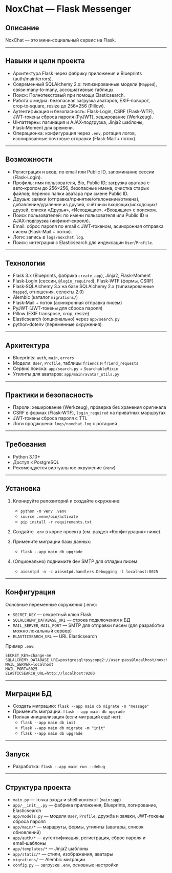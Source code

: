 # NoxChat — Flask Messenger

## Описание

NoxChat — это мини‑социальный сервис на Flask.

---

## Навыки и цели проекта

- Архитектура Flask через фабрику приложения и Blueprints (auth/main/errors).
- Современный SQLAlchemy 2.x: типизированные модели (`Mapped`), связи many‑to‑many, ассоциативные таблицы.
- Поиск: Полнотекстовый при помощи Elasticsearch.
- Работа с медиа: безопасная загрузка аватаров, EXIF‑поворот, crop‑to‑square, resize до 256×256 (Pillow).
- Аутентификация и безопасность: Flask‑Login, CSRF (Flask‑WTF), JWT‑токены сброса пароля (PyJWT), хеширование (Werkzeug).
- UI‑паттерны: пагинация и AJAX‑подгрузка, Jinja2 шаблоны, Flask‑Moment для времени.
- Операционка: конфигурация через `.env`, ротация логов, изолированные почтовые отправки (Flask‑Mail + поток).

---

## Возможности

- Регистрация и вход: по email или Public ID, запоминание сессии (Flask‑Login).
- Профиль: имя пользователя, Bio, Public ID; загрузка аватара с авто‑кропом до 256×256, безопасные имена, очистка старых файлов; перенос папки аватара при смене Public ID.
- Друзья: заявки (отправка/принятие/отклонение/отмена), добавление/удаление из друзей, счётчики входящих/исходящих/друзей, списки «Друзья», «Исходящие», «Входящие» с поиском.
- Поиск пользователей: по имени пользователя или Public ID и AJAX‑подгрузка (инфинит‑скролл).
- Email: сброс пароля по email с JWT‑токеном, асинхронная отправка писем (Flask‑Mail + поток).
- Логи: запись в `logs/noxchat.log`.
- Поиск: интеграция с Elasticsearch для индексации `User`/`Profile`.

---

## Технологии

- Flask 3.x (Blueprints, фабрика `create_app`), Jinja2, Flask‑Moment
- Flask‑Login (сессии, `@login_required`), Flask‑WTF (формы, CSRF)
- Flask‑SQLAlchemy 3.x на базе SQLAlchemy 2.x (типизированные `Mapped`, отношения, селекты 2.0)
- Alembic (каталог `migrations/`)
- Flask‑Mail + поток (асинхронная отправка писем)
- PyJWT (JWT‑токены для сброса пароля)
- Pillow (EXIF transpose, crop, resize)
- Elasticsearch (опционально) через `app/search.py`
- python‑dotenv (переменные окружения)

---

## Архитектура

- Blueprints: `auth`, `main`, `errors`
- Модели: `User`, `Profile`, таблицы `friends` и `friend_requests`
- Сервис поиска: `app/search.py` + `SearchableMixin`
- Утилиты для аватаров: `app/main/avatar_utils.py`

---

## Практики и безопасность

- Пароли: хеширование (Werkzeug), проверка без хранения оригинала
- CSRF в формах (Flask‑WTF), `login_required` на приватных маршрутах
- JWT‑токены сброса пароля с TTL
- Логи продакшена: `logs/noxchat.log` с ротацией

---

## Требования

- Python 3.10+
- Доступ к PostgreSQL
- Рекомендуется виртуальное окружение (`venv`)

---

## Установка

1) Клонируйте репозиторий и создайте окружение:

   - `python -m venv .venv`
   - `source .venv/bin/activate`
   - `pip install -r requirements.txt`

2) Создайте `.env` в корне проекта (см. раздел «Конфигурация» ниже).

3) Примените миграции базы данных:
   - `flask --app main db upgrade`

4) (Опционально) поднимите dev SMTP для отладки писем:
   - `aiosmtpd -n -c aiosmtpd.handlers.Debugging -l localhost:8025`

---

## Конфигурация

Основные переменные окружения (.env):

- `SECRET_KEY` — секретный ключ Flask
- `SQLALCHEMY_DATABASE_URI` — строка подключения к БД
- `MAIL_SERVER`, `MAIL_PORT` — SMTP для отправки писем (для разработки можно локальный сервер)
- `ELASTICSEARCH_URL` — URL Elasticsearch

Пример `.env`:

```env
SECRET_KEY=change-me
SQLALCHEMY_DATABASE_URI=postgresql+psycopg2://user:pass@localhost/noxchat
MAIL_SERVER=localhost
MAIL_PORT=8025
ELASTICSEARCH_URL=http://localhost:9200
```

---

## Миграции БД

- Создать миграцию: `flask --app main db migrate -m "message"`
- Применить миграции: `flask --app main db upgrade`
- Полная инициализация (если миграций ещё нет):
  - `flask --app main db init`
  - `flask --app main db migrate -m "init"`
  - `flask --app main db upgrade`

---

## Запуск

- Разработка: `flask --app main run --debug`

---

## Структура проекта

- `main.py` — точка входа и shell‑контекст (`main:app`)
- `app/__init__.py` — фабрика приложения, Blueprints, логирование, Elasticsearch
- `app/models.py` — модели `User`, `Profile`, дружба и заявки, JWT‑токены сброса пароля
- `app/main/*` — маршруты, формы, утилиты (аватары, список обновлений)
- `app/auth/*` — аутентификация, регистрация, сброс пароля и email‑шаблоны
- `app/templates/*` — Jinja2 шаблоны
- `app/static/*` — стили, изображения, аватары
- `migrations/` — Alembic миграции
- `config.py` — загрузка `.env`, основные настройки
